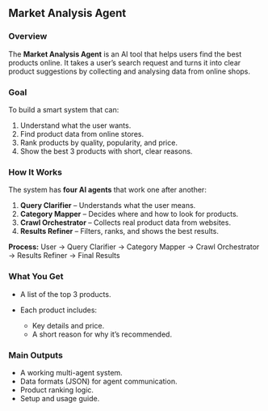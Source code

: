 ## **Market Analysis Agent**

### **Overview**

The **Market Analysis Agent** is an AI tool that helps users find the best products online. It takes a user’s search request and turns it into clear product suggestions by collecting and analysing data from online shops.

### **Goal**

To build a smart system that can:

1. Understand what the user wants.
2. Find product data from online stores.
3. Rank products by quality, popularity, and price.
4. Show the best 3 products with short, clear reasons.

### **How It Works**

The system has **four AI agents** that work one after another:

1. **Query Clarifier** – Understands what the user means.
2. **Category Mapper** – Decides where and how to look for products.
3. **Crawl Orchestrator** – Collects real product data from websites.
4. **Results Refiner** – Filters, ranks, and shows the best results.

**Process:**
User → Query Clarifier → Category Mapper → Crawl Orchestrator → Results Refiner → Final Results

### **What You Get**

- A list of the top 3 products.
- Each product includes:

  - Key details and price.
  - A short reason for why it’s recommended.

### **Main Outputs**

- A working multi-agent system.
- Data formats (JSON) for agent communication.
- Product ranking logic.
- Setup and usage guide.
